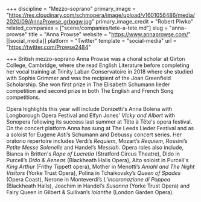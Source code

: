 +++
discipline = "Mezzo-soprano"
primary_image = "https://res.cloudinary.com/schmopera/image/upload/v1601056486/media/2020/09/AnnaProwse_grbogw.jpg"
primary_image_credit = "Robert Piwko"
related_companies = ["scene/companies/tete-a-tete.md"]
slug = "anna-prowse"
title = "Anna Prowse"
website = "https://www.annaprowse.com/"
[[social_media]]
platform = "Twitter"
template = "social-media"
url = "https://twitter.com/Prowse2484"

+++
British mezzo-soprano Anna Prowse was a choral scholar at Girton College, Cambridge, where she read English Literature before completing her vocal training at Trinity Laban Conservatoire in 2018 where she studied with Sophie Grimmer and was the recipient of the Joan Greenfield Scholarship.  She won first prize in The Elisabeth Schumann lieder competition and second prize in both The English and French Song competitions. 

Opera highlights this year will include Donizetti's Anna Bolena with Longborough Opera Festival and Elfyn Jones' _Vicky and Albert_ with Sonopera following its success last summer at Tête à Tête's opera festival.  On the concert platform Anna has sung at The Leeds Lieder Festival and as a soloist for Eugene Asti’s Schumann and Debussy concert series. Her oratorio repertoire includes Verdi’s _Requiem_, Mozart’s _Requiem_, Rossini’s _Petite Messe Solenelle_ and Handel’s _Messiah_.  Opera roles also include, Bianca in Britten's _Rape of Lucretia_ (Stratford Circus Theatre), Dido in Purcell’s _Dido & Aeneas_ (Blackheath Halls Opera), Alto soloist in Purcell's _King Arthur_ (Frithy Tippett opera), Mother in Menotti’s _Amahl and The Night Visitors_ (Yorke Trust Opera), Polina in Tchaikovsky’s _Queen of Spades_ (Opera Coast), Nerone in Monteverdi’s _L’incoronazione di Poppea_ (Blackheath Halls), Joachim in Handel’s _Susanna_ (Yorke Trust Opera) and Fairy Queen in Gilbert & Sullivan’s _Iolanthe_ (London Garden Opera).

​